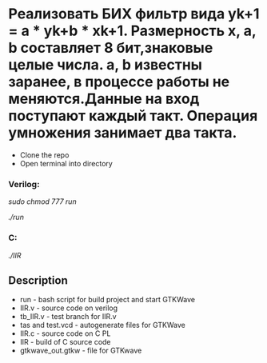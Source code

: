 # Реализовать БИХ фильтр вида yk+1 = a * yk+b * xk+1. Размерность x, a, b составляет 8 бит,знаковые целые числа. a, b известны заранее, в процессе работы не меняются.Данные на вход поступают каждый такт. Операция умножения занимает два такта.

* Clone the repo
* Open terminal into directory

### Verilog:
*sudo chmod 777 run*

*./run*

### C:
*./IIR*

## Description
* run - bash script for build project and start GTKWave
* IIR.v - source code on verilog
* tb_IIR.v - test branch for IIR.v
* tas and test.vcd - autogenerate files for GTKWave
* IIR.c - source code on C PL
* IIR - build of C source code 
* gtkwave_out.gtkw - file for GTKwave 

